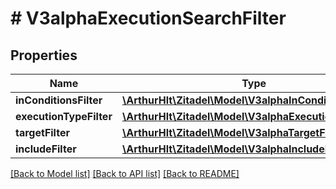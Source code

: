 # # V3alphaExecutionSearchFilter

## Properties

Name | Type | Description | Notes
------------ | ------------- | ------------- | -------------
**inConditionsFilter** | [**\ArthurHlt\Zitadel\Model\V3alphaInConditionsFilter**](V3alphaInConditionsFilter.md) |  | [optional]
**executionTypeFilter** | [**\ArthurHlt\Zitadel\Model\V3alphaExecutionTypeFilter**](V3alphaExecutionTypeFilter.md) |  | [optional]
**targetFilter** | [**\ArthurHlt\Zitadel\Model\V3alphaTargetFilter**](V3alphaTargetFilter.md) |  | [optional]
**includeFilter** | [**\ArthurHlt\Zitadel\Model\V3alphaIncludeFilter**](V3alphaIncludeFilter.md) |  | [optional]

[[Back to Model list]](../../README.md#models) [[Back to API list]](../../README.md#endpoints) [[Back to README]](../../README.md)
